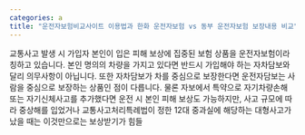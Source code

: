 ```yaml
---
categories: a
title: "운전자보험비교사이트 이용법과 한화 운전자보험 vs 동부 운전자보험 보장내용 비교"
---
```

교통사고 발생 시 가입자 본인이 입은 피해 보상에 집중된 보험 상품을 운전자보험이라 칭하고 있습니다. 본인 명의의 차량을 가지고 있다면 반드시 가입해야 하는 자차담보와 달리 의무사항이 아닙니다. 또한 자차담보가 차를 중심으로 보장한다면 운전자담보는 사람을 중심으로 보장하는 상품인 점이 다릅니다. 물론 자보에서 특약으로 자기차량손해 또는 자기신체사고를 추가했다면 운전 시 본인 피해 보상도 가능하지만, 사고 규모에 따라 중상해를 입었거나 교통사고처리특례법이 정한 12대 중과실에 해당하는 대형사고가 났을 때는 이것만으로는 보상받기가 힘들
